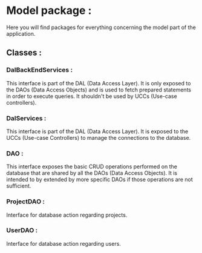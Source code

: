 # Model package :

Here you will find packages for everything concerning the model part of the application.

## Classes :
### DalBackEndServices :
<p>
This interface is part of the DAL (Data Access Layer). It is only exposed to the DAOs (Data
Access Objects) and is used to fetch prepared statements in order to execute queries. It
shouldn't be used by UCCs (Use-case controllers).
</p>

### DalServices :
<p>
This interface is part of the DAL (Data Access Layer). It is exposed to the UCCs (Use-case
Controllers) to manage the connections to the database.
</p>

### DAO :
<p>
This interface exposes the basic CRUD operations performed on the database that are shared by all
the DAOs (Data Access Objects). It is intended to by extended by more specific DAOs if those
operations are not sufficient.
</p>

### ProjectDAO :
<p>
Interface for database action regarding projects.
</p>

### UserDAO :
<p>
Interface for database action regarding users.
</p>
